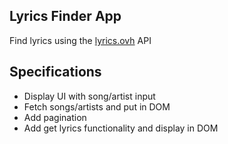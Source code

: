 ## Lyrics Finder App

Find lyrics using the [lyrics.ovh](https://lyrics.ovh) API

##  Specifications
- Display UI with song/artist input
- Fetch songs/artists and put in DOM
- Add pagination
- Add get lyrics functionality and display in DOM
